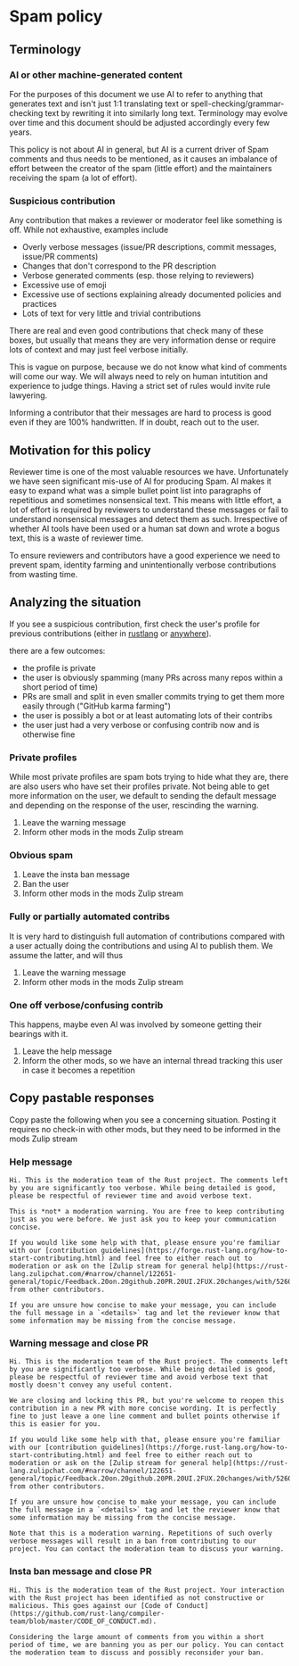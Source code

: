 # Spam policy

## Terminology

### AI or other machine-generated content

For the purposes of this document we use AI to refer to anything that generates text and isn't just 1:1 translating text or spell-checking/grammar-checking text by rewriting it into similarly long text. Terminology may evolve over time and this document should be adjusted accordingly every few years.

This policy is not about AI in general, but AI is a current driver of Spam comments and thus needs to be mentioned, as it causes an imbalance of effort between the creator of the spam (little effort) and the maintainers receiving the spam (a lot of effort).

### Suspicious contribution

Any contribution that makes a reviewer or moderator feel like something is off. While not exhaustive, examples include

- Overly verbose messages (issue/PR descriptions, commit messages, issue/PR comments)
- Changes that don't correspond to the PR description
- Verbose generated comments (esp. those relying to reviewers)
- Excessive use of emoji
- Excessive use of sections explaining already documented policies and practices
- Lots of text for very little and trivial contributions

There are real and even good contributions that check many of these boxes, but usually that means they are very information dense or require lots of context and may just feel verbose initially.

This is vague on purpose, because we do not know what kind of comments will come our way. We will always need to rely on human intutition and experience to judge things. Having a strict set of rules would invite rule lawyering.

Informing a contributor that their messages are hard to process is good even if they are 100% handwritten. If in doubt, reach out to the user.

## Motivation for this policy

Reviewer time is one of the most valuable resources we have. Unfortunately we have seen significant mis-use of AI for producing Spam. AI makes it easy to expand what was a simple bullet point list into paragraphs of repetitious and sometimes nonsensical text. This means with little effort, a lot of effort is required by reviewers to understand these messages or fail to understand nonsensical messages and detect them as such. Irrespective of whether AI tools have been used or a human sat down and wrote a bogus text, this is a waste of reviewer time.

To ensure reviewers and contributors have a good experience we need to prevent spam, identity farming and unintentionally verbose contributions from wasting time.

## Analyzing the situation

If you see a suspicious contribution, first check the user's profile for previous contributions (either in [rustlang](https://github.com/search?q=org%3Arust-lang+commenter%3Aapiraino) or [anywhere](https://github.com/search?q=commenter%3Aapiraino)).

there are a few outcomes:

* the profile is private
* the user is obviously spamming (many PRs across many repos within a short period of time)
* PRs are small and split in even smaller commits trying to get them more easily through ("GitHub karma farming")
* the user is possibly a bot or at least automating lots of their contribs
* the user just had a very verbose or confusing contrib now and is otherwise fine

### Private profiles

While most private profiles are spam bots trying to hide what they are, there are also users who have set their profiles private. Not being able to get more information on the user, we default to sending the default message and depending on the response of the user, rescinding the warning.

1. Leave the warning message
2. Inform other mods in the mods Zulip stream

### Obvious spam

1. Leave the insta ban message
2. Ban the user
3. Inform other mods in the mods Zulip stream

### Fully or partially automated contribs

It is very hard to distinguish full automation of contributions compared with a user actually doing the contributions and using AI to publish them. We assume the latter, and will thus

1. Leave the warning message
2. Inform other mods in the mods Zulip stream

### One off verbose/confusing contrib

This happens, maybe even AI was involved by someone getting their bearings with it.

1. Leave the help message
2. Inform the other mods, so we have an internal thread tracking this user in case it becomes a repetition

## Copy pastable responses

Copy paste the following when you see a concerning situation. Posting it requires no check-in with other mods, but they need to be informed in the mods Zulip stream

### Help message

```!
Hi. This is the moderation team of the Rust project. The comments left by you are significantly too verbose. While being detailed is good, please be respectful of reviewer time and avoid verbose text.

This is *not* a moderation warning. You are free to keep contributing just as you were before. We just ask you to keep your communication concise.

If you would like some help with that, please ensure you're familiar with our [contribution guidelines](https://forge.rust-lang.org/how-to-start-contributing.html) and feel free to either reach out to moderation or ask on the [Zulip stream for general help](https://rust-lang.zulipchat.com/#narrow/channel/122651-general/topic/Feedback.20on.20github.20PR.20UI.2FUX.20changes/with/526008053) from other contributors.

If you are unsure how concise to make your message, you can include the full message in a `<details>` tag and let the reviewer know that some information may be missing from the concise message.
```

### Warning message and close PR

```!
Hi. This is the moderation team of the Rust project. The comments left by you are significantly too verbose. While being detailed is good, please be respectful of reviewer time and avoid verbose text that mostly doesn't convey any useful content.

We are closing and locking this PR, but you're welcome to reopen this contribution in a new PR with more concise wording. It is perfectly fine to just leave a one line comment and bullet points otherwise if this is easier for you.

If you would like some help with that, please ensure you're familiar with our [contribution guidelines](https://forge.rust-lang.org/how-to-start-contributing.html) and feel free to either reach out to moderation or ask on the [Zulip stream for general help](https://rust-lang.zulipchat.com/#narrow/channel/122651-general/topic/Feedback.20on.20github.20PR.20UI.2FUX.20changes/with/526008053) from other contributors.

If you are unsure how concise to make your message, you can include the full message in a `<details>` tag and let the reviewer know that some information may be missing from the concise message.

Note that this is a moderation warning. Repetitions of such overly verbose messages will result in a ban from contributing to our project. You can contact the moderation team to discuss your warning.
```

### Insta ban message and close PR

```!
Hi. This is the moderation team of the Rust project. Your interaction with the Rust project has been identified as not constructive or malicious. This goes against our [Code of Conduct](https://github.com/rust-lang/compiler-team/blob/master/CODE_OF_CONDUCT.md).

Considering the large amount of comments from you within a short period of time, we are banning you as per our policy. You can contact the moderation team to discuss and possibly reconsider your ban.
```

